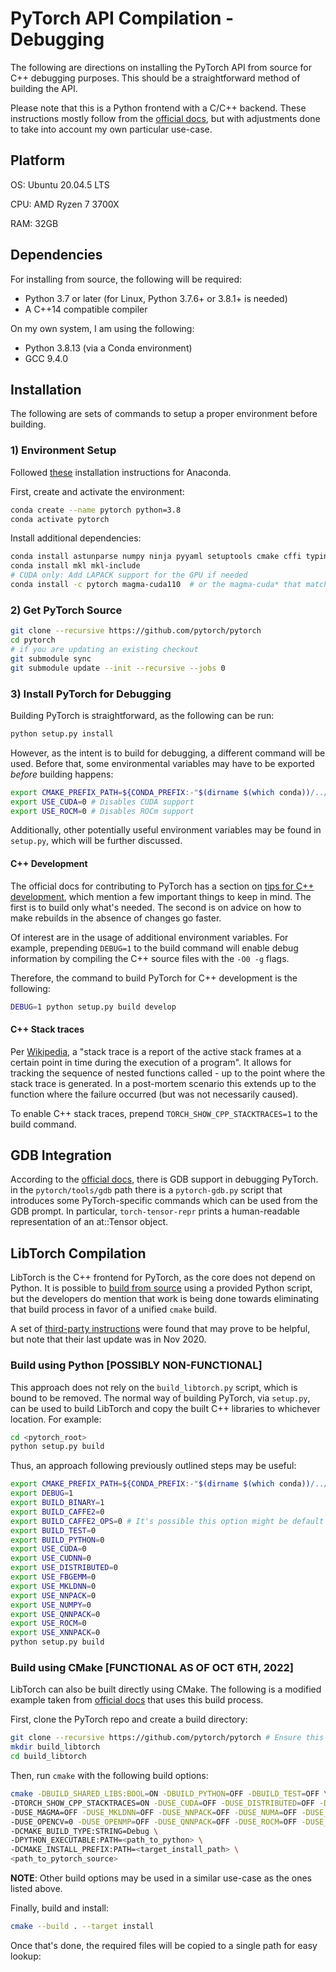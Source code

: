 # PyTorch API Compilation - Debugging

The following are directions on installing the PyTorch API from source for C++ debugging purposes. This should be a straightforward method of building the API.

Please note that this is a Python frontend with a C/C++ backend. These instructions mostly follow from the [official docs](https://github.com/pytorch/pytorch#installation), but with adjustments done to take into account my own particular use-case.

## Platform

OS: Ubuntu 20.04.5 LTS

CPU: AMD Ryzen 7 3700X

RAM: 32GB

## Dependencies

For installing from source, the following will be required:

- Python 3.7 or later (for Linux, Python 3.7.6+ or 3.8.1+ is needed)
- A C++14 compatible compiler

On my own system, I am using the following:

- Python 3.8.13 (via a Conda environment)
- GCC 9.4.0

## Installation

The following are sets of commands to setup a proper environment before building.

### 1) Environment Setup

Followed [these](https://docs.anaconda.com/anaconda/install/linux/) installation instructions for Anaconda. 

First, create and activate the environment:

```bash
conda create --name pytorch python=3.8
conda activate pytorch
```

Install additional dependencies:

```bash
conda install astunparse numpy ninja pyyaml setuptools cmake cffi typing_extensions future six requests dataclasses
conda install mkl mkl-include
# CUDA only: Add LAPACK support for the GPU if needed
conda install -c pytorch magma-cuda110  # or the magma-cuda* that matches your CUDA version from https://anaconda.org/pytorch/repo
```



### 2) Get PyTorch Source

```bash
git clone --recursive https://github.com/pytorch/pytorch
cd pytorch
# if you are updating an existing checkout
git submodule sync
git submodule update --init --recursive --jobs 0
```

### 3) Install PyTorch for Debugging

Building PyTorch is straightforward, as the following can be run:

```bash
python setup.py install
```

However, as the intent is to build for debugging, a different command will be used. Before that, some environmental variables may have to be exported *before* building happens:

```bash
export CMAKE_PREFIX_PATH=${CONDA_PREFIX:-"$(dirname $(which conda))/../"}
export USE_CUDA=0 # Disables CUDA support
export USE_ROCM=0 # Disables ROCm support
```

Additionally, other potentially useful environment variables may be found in `setup.py`, which will be further discussed.

#### C++ Development

The official docs for contributing to PyTorch has a section on [tips for C++ development](https://github.com/pytorch/pytorch/blob/master/CONTRIBUTING.md#c-development-tips), which mention a few important things to keep in mind. The first is to build only what's needed. The second is on advice on how to make rebuilds in the absence of changes go faster.

Of interest are in the usage of additional environment variables. For example, prepending `DEBUG=1` to the build command will enable debug information by compiling the C++ source files with the `-O0 -g` flags.

Therefore, the command to build PyTorch for C++ development is the following:

```bash
DEBUG=1 python setup.py build develop
```

#### C++ Stack traces

Per [Wikipedia](https://en.wikipedia.org/wiki/Stack_trace), a "stack trace is a report of the active stack frames at a certain point in time during the execution of a program". It allows for tracking the sequence of nested functions called - up to the point where the stack trace is generated. In a post-mortem scenario this extends up to the function where the failure occurred (but was not necessarily caused).

To enable C++ stack traces, prepend `TORCH_SHOW_CPP_STACKTRACES=1` to the build command.

## GDB Integration

According to the [official docs](https://github.com/pytorch/pytorch/blob/master/CONTRIBUTING.md#gdb-integration), there is GDB support in debugging PyTorch. in the `pytorch/tools/gdb` path there is a `pytorch-gdb.py` script that introduces some PyTorch-specific commands which can be used from the GDB prompt. In particular, `torch-tensor-repr` prints a human-readable representation of an at::Tensor object.

## LibTorch Compilation

LibTorch is the C++ frontend for PyTorch, as the core does not depend on Python. It is possible to [build from source](https://github.com/pytorch/pytorch/blob/master/docs/libtorch.rst) using a provided Python script, but the developers do mention that work is being done towards eliminating that build process in favor of a unified `cmake` build.

A set of [third-party instructions](https://github.com/shanemcandrewai/pytorch-setup) were found that may prove to be helpful, but note that their last update was in Nov 2020.

### Build using Python [POSSIBLY NON-FUNCTIONAL]

This approach does not rely on the `build_libtorch.py` script, which is bound to be removed. The normal way of building PyTorch, via `setup.py`, can be used to build LibTorch and copy the built C++ libraries to whichever location. For example:

```bash
cd <pytorch_root>
python setup.py build
```

Thus, an approach following previously outlined steps may be useful:

```bash
export CMAKE_PREFIX_PATH=${CONDA_PREFIX:-"$(dirname $(which conda))/../"}
export DEBUG=1
export BUILD_BINARY=1
export BUILD_CAFFE2=0
export BUILD_CAFFE2_OPS=0 # It's possible this option might be default if Caffe2 won't be built
export BUILD_TEST=0
export BUILD_PYTHON=0
export USE_CUDA=0
export USE_CUDNN=0
export USE_DISTRIBUTED=0
export USE_FBGEMM=0
export USE_MKLDNN=0
export USE_NNPACK=0
export USE_NUMPY=0
export USE_QNNPACK=0
export USE_ROCM=0
export USE_XNNPACK=0
python setup.py build
```

### Build using CMake [FUNCTIONAL AS OF OCT 6TH, 2022]

LibTorch can also be built directly using CMake. The following is a modified example taken from [official docs](https://github.com/shanemcandrewai/pytorch-setup) that uses this build process.

First, clone the PyTorch repo and create a build directory:

```bash
git clone --recursive https://github.com/pytorch/pytorch # Ensure this is the most up-to-date clone command
mkdir build_libtorch
cd build_libtorch
```

Then, run `cmake` with the following build options:

```bash
cmake -DBUILD_SHARED_LIBS:BOOL=ON -DBUILD_PYTHON=OFF -DBUILD_TEST=OFF \
-DTORCH_SHOW_CPP_STACKTRACES=ON -DUSE_CUDA=OFF -DUSE_DISTRIBUTED=OFF -DUSE_FBGEMM=OFF \
-DUSE_MAGMA=OFF -DUSE_MKLDNN=OFF -DUSE_NNPACK=OFF -DUSE_NUMA=OFF -DUSE_NUMPY=OFF \
-DUSE_OPENCV=0 -DUSE_OPENMP=OFF -DUSE_QNNPACK=OFF -DUSE_ROCM=OFF -DUSE_XNNPACK=OFF \
-DCMAKE_BUILD_TYPE:STRING=Debug \
-DPYTHON_EXECUTABLE:PATH=<path_to_python> \
-DCMAKE_INSTALL_PREFIX:PATH=<target_install_path> \
<path_to_pytorch_source>
```

**NOTE**: Other build options may be used in a similar use-case as the ones listed above.

Finally, build and install:

```bash
cmake --build . --target install
```

Once that's done, the required files will be copied to a single path for easy lookup:

```bash
```

